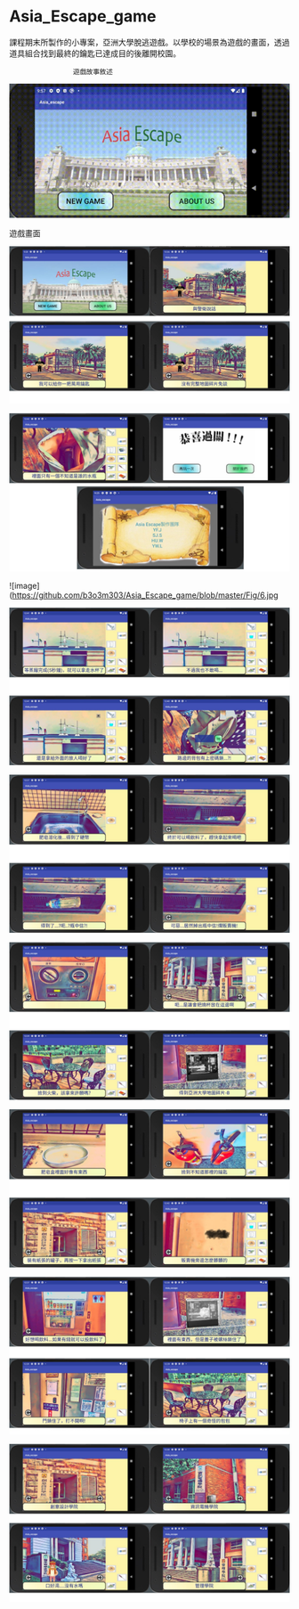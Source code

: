 # Asia_Escape_game
課程期末所製作的小專案，亞洲大學脫逃遊戲。以學校的場景為遊戲的畫面，透過道具組合找到最終的鑰匙已達成目的後離開校園。

                    遊戲故事敘述

![image](https://github.com/b3o3m303/Asia_Escape_game/blob/master/Fig/%E5%AA%92%E9%AB%942.gif)

  遊戲畫面


![image](https://github.com/b3o3m303/Asia_Escape_game/blob/master/Fig/8.jpg)

![image](https://github.com/b3o3m303/Asia_Escape_game/blob/master/Fig/7.jpg)

![image](https://github.com/b3o3m303/Asia_Escape_game/blob/master/Fig/6.jpg

![image](https://github.com/b3o3m303/Asia_Escape_game/blob/master/Fig/5.jpg)

![image](https://github.com/b3o3m303/Asia_Escape_game/blob/master/Fig/4.jpg)

![image](https://github.com/b3o3m303/Asia_Escape_game/blob/master/Fig/3.jpg)

![image](https://github.com/b3o3m303/Asia_Escape_game/blob/master/Fig/2.jpg)

![image](https://github.com/b3o3m303/Asia_Escape_game/blob/master/Fig/1.jpg)

![image](https://github.com/b3o3m303/Asia_Escape_game/blob/master/Fig/0.jpg)
